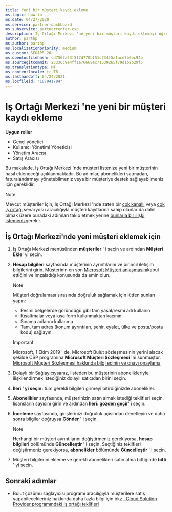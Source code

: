 ```yaml
---
title: Yeni bir müşteri kaydı ekleme
ms.topic: how-to
ms.date: 04/27/2020
ms.service: partner-dashboard
ms.subservice: partnercenter-csp
description: Iş Ortağı Merkezi 'ne yeni bir müşteri kaydı eklemeyi öğrenin. Ardından, müşteri aboneliklerini satabilir, faturalandırmayı yönetebilir veya müşteri desteği sağlayabilirsiniz.
author: parthp
ms.author: parthp
ms.localizationpriority: medium
ms.custom: SEOAPR.20
ms.openlocfilehash: cd7567a53f517d770bf51c734f5a1ace7b6ec94b
ms.sourcegitcommit: 25336c9e4ff1e76669ac71539265f79d1b2b29f5
ms.translationtype: MT
ms.contentlocale: tr-TR
ms.lasthandoff: 04/24/2021
ms.locfileid: "107941784"
---
```

# <a name="how-to-add-a-new-customer-record-in-partner-center"></a>Iş Ortağı Merkezi 'ne yeni bir müşteri kaydı ekleme

**Uygun roller**

- Genel yönetici
- Kullanıcı Yönetimi Yöneticisi
- Yönetim Aracısı
- Satış Aracısı

Bu makalede, Iş Ortağı Merkezi 'nde müşteri listenize yeni bir müşterinin nasıl ekleneceği açıklanmaktadır. Bu adımlar, abonelikleri satmadan, faturalandırmayı yönetebilmeniz veya bir müşteriye destek sağlayabilmeniz için gereklidir.

>[!NOTE]
>Mevcut müşteriler için, Iş Ortağı Merkezi 'nde zaten bir [çok kanallı](multichannel.md) veya [çok iş ortağı](multipartner.md) senaryosu aracılığıyla müşteri kayıtlarına sahip olanlar da dahil olmak üzere buradaki adımları takip etmek yerine [bunlarla bir ilişki istemeniz](request-a-relationship-with-a-customer.md)gerekir.

## <a name="to-add-a-new-customer-in-partner-center"></a>İş Ortağı Merkezi'nde yeni müşteri eklemek için

1. Iş Ortağı Merkezi menüsünden **müşteriler** ' i seçin ve ardından **Müşteri Ekle**' yi seçin.

2. **Hesap bilgileri** sayfasında müşterinin ayrıntılarını ve birincil iletişim bilgilerini girin. Müşterinin en son [Microsoft Müşteri anlaşmasını](agreements.md)kabul ettiğini ve imzaladığı konusunda da emin olun.

   >[!NOTE]
   >
   >Müşteri doğrulaması sırasında doğruluk sağlamak için lütfen şunları yapın:
   >
   >- Resmi belgelerde göründüğü gibi tam yasal/resmi adı kullanın
   >- Kısaltmalar veya kısa form kullanmaktan kaçının
   >- Sınama adlarını kullanma
   >- Tam, tam adres (konum ayrıntıları, şehir, eyalet, ülke ve posta/posta kodu) sağlayın

   >[!IMPORTANT]
   > Microsoft, 1 Ekim 2019 ' de, Microsoft Bulut sözleşmesinin yerini alacak şekilde CSP programına **Microsoft Müşteri Sözleşmesi** 'ni sunmuştur. [Microsoft Müşteri Sözleşmesi hakkında bilgi edinin ve onayı onaylama](confirm-customer-agreement.md)
  
3. Dolaylı bir Sağlayıcıysanız, listeden bu müşterinin abonelikleriyle ilişkilendirmek istediğiniz dolaylı satıcıdan birini seçin.

4. **İleri ' yi seçin:** tüm gerekli bilgileri girmeyi bitirdiğinizde abonelikler.

5. **Abonelikler** sayfasında, müşterinizin satın almak istediği teklifleri seçin, lisansların sayısını girin ve ardından **Ileri: gözden geçir**' i seçin.

6. **İnceleme** sayfasında, girişlerinizi doğruluk açısından denetleyin ve daha sonra bilgiler doğruysa **Gönder** ' i seçin.

   >[!NOTE]
   >Herhangi bir müşteri ayrıntılarını değiştirmeniz gerekiyorsa, **hesap bilgileri** bölümünde **Güncelleştir** ' i seçin. Seçtiğiniz teklifleri değiştirmeniz gerekiyorsa, **abonelikler** bölümünde **Güncelleştir** ' i seçin.

7. Müşteri bilgilerini ekleme ve gerekli abonelikleri satın alma bittiğinde **bitti** ' yi seçin.

## <a name="next-steps"></a>Sonraki adımlar

- Bulut çözümü sağlayıcısı programı aracılığıyla müşterilere satış yapabilecekleriniz hakkında daha fazla bilgi için bkz [. Cloud Solution Provider programındaki Iş ortağı teklifleri](csp-offers.md)

